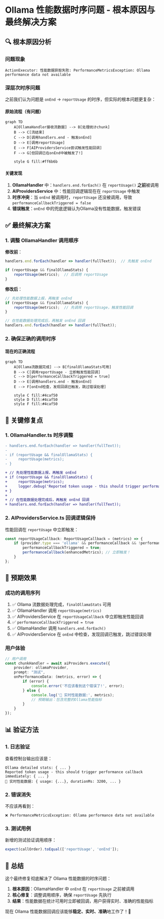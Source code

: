# Ollama 性能数据时序问题 - 根本原因与最终解决方案

## 🔍 根本原因分析

### 问题现象
```
ActionExecutor: 性能数据获取失败: PerformanceMetricsException: Ollama performance data not available
```

### 深层次时序问题

之前我们认为问题是 `onEnd` → `reportUsage` 的时序，但实际的根本问题更复杂：

#### 原始流程（有问题）
```mermaid
graph TD
    A[OllamaHandler接收流数据] --> B[处理统计chunk]
    B --> C[流结束]
    C --> D[调用handlers.end - 触发onEnd]
    D --> E[调用reportUsage]
    E --> F[AIProvidersService尝试触发性能回调]
    F --> G[但回调已在onEnd中被触发了!]
    
    style G fill:#ff6b6b
```

#### 关键发现
1. **OllamaHandler** 中：`handlers.end.forEach()` 在 `reportUsage()` **之前**被调用
2. **AIProvidersService** 中：性能回调逻辑现在在 `reportUsage` 中触发
3. **时序冲突**：当 `onEnd` 被调用时，`reportUsage` 还没被调用，导致 `performanceCallbackTriggered = false`
4. **错误触发**：`onEnd` 中的兜底逻辑认为Ollama没有性能数据，触发错误

## ✅ 最终解决方案

### 1. 调整 OllamaHandler 调用顺序

**修改前**：
```typescript
handlers.end.forEach(handler => handler(fullText));  // 先触发 onEnd

if (reportUsage && finalOllamaStats) {
    reportUsage(metrics);  // 后调用 reportUsage
}
```

**修改后**：
```typescript
// 先处理性能数据上报，再触发 onEnd
if (reportUsage && finalOllamaStats) {
    reportUsage(metrics);  // 先调用 reportUsage，触发性能回调
}

// 在性能数据处理完成后，再触发 onEnd 回调
handlers.end.forEach(handler => handler(fullText));
```

### 2. 确保正确的调用时序

#### 现在的正确流程
```mermaid
graph TD
    A[Ollama流数据完成] --> B[finalOllamaStats可用]
    B --> C[调用reportUsage - 立即触发性能回调]
    C --> D[performanceCallbackTriggered = true]
    D --> E[调用handlers.end - 触发onEnd]
    E --> F[onEnd检查，发现回调已触发，跳过错误处理]
    
    style C fill:#4caf50
    style D fill:#4caf50
    style F fill:#4caf50
```

## 🎯 关键修复点

### 1. OllamaHandler.ts 时序调整
```diff
- handlers.end.forEach(handler => handler(fullText));
- 
- if (reportUsage && finalOllamaStats) {
-     reportUsage(metrics);
- }

+ // 先处理性能数据上报，再触发 onEnd
+ if (reportUsage && finalOllamaStats) {
+     reportUsage(metrics);
+     logger.debug('Reported token usage - this should trigger performance callback immediately');
+ }
+ 
+ // 在性能数据处理完成后，再触发 onEnd 回调
+ handlers.end.forEach(handler => handler(fullText));
```

### 2. AIProvidersService.ts 回调逻辑保持
性能回调在 `reportUsage` 中立即触发：
```typescript
const reportUsageCallback: ReportUsageCallback = (metrics) => {
    if (provider.type === 'ollama' && performanceCallback && !performanceCallbackTriggered) {
        performanceCallbackTriggered = true;
        performanceCallback(enhancedMetrics); // 立即触发！
    }
};
```

## 🚀 预期效果

### 成功的调用序列
1. ✅ Ollama 流数据处理完成，`finalOllamaStats` 可用
2. ✅ OllamaHandler 调用 `reportUsage(metrics)`
3. ✅ AIProvidersService 在 `reportUsageCallback` 中立即触发性能回调
4. ✅ `performanceCallbackTriggered = true`
5. ✅ OllamaHandler 调用 `handlers.end.forEach()`
6. ✅ AIProvidersService 在 `onEnd` 中检查，发现回调已触发，跳过错误处理

### 用户体验
```typescript
// 用户调用
const chunkHandler = await aiProviders.execute({
    provider: ollamaProvider,
    prompt: "测试",
    onPerformanceData: (metrics, error) => {
        if (error) {
            console.error('不应该看到这个错误了!', error);
        } else {
            console.log('🎉 实时性能数据:', metrics);
            // 预期输出：包含完整的Ollama性能指标
        }
    }
});
```

## 📊 验证方法

### 1. 日志验证
查看控制台输出应该是：
```
Ollama detailed stats: { ... }
Reported token usage - this should trigger performance callback immediately: { ... }
🎉 实时性能数据: { usage: {...}, durationMs: 3200, ... }
```

### 2. 错误消失
不应该再看到：
```
❌ PerformanceMetricsException: Ollama performance data not available
```

### 3. 测试用例
新增的测试验证调用顺序：
```typescript
expect(callOrder).toEqual(['reportUsage', 'onEnd']);
```

## 🎉 总结

这个最终修复彻底解决了 Ollama 性能数据的时序问题：

1. **根本原因**：OllamaHandler 中 `onEnd` 在 `reportUsage` 之前被调用
2. **核心修复**：调整调用顺序，确保 `reportUsage` 先执行
3. **结果**：性能数据在统计可用时立即被回调，用户获得实时、准确的性能指标

现在 Ollama 性能数据回调应该能够**稳定、实时、准确**地工作了！🎯 